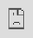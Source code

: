 ```yaml
---
title: 'Video Games Weekly: Who put all these videos in my games?'
date: '2025-07-15'
excerpt: >-
  Welcome to Video Games Weekly on Engadget. Expect a new story every Monday or
  Tuesday, broken into two parts. The first is a space for short essays an...
coverImage: >-
  https://images.unsplash.com/photo-1559526324-4b87b5e36e44?w=400&h=200&fit=crop&auto=format
author: AIVibe
tags:
  - Ai
  - Tools
category: Finance
source: >-
  https://www.engadget.com/gaming/video-games-weekly-who-put-all-these-videos-in-my-games-232445265.html?src=rss
---
```

<p><em>Welcome to Video Games Weekly on Engadget. Expect a new story every Monday or Tuesday, broken into two parts. The first is a space for short essays and ramblings about video game trends and related topics from me, Jess Conditt, a reporter who&#39;s covered the industry for more than 13 years. The second contains the video game stories from the past week that you need to know about, including some headlines from outside of Engadget.</em></p>
<p><em>Please enjoy — and I&#39;ll see you next week.</em></p>
<span id="end-legacy-contents"></span><hr>
<p>If I end up reading one more story about how fantastic <em>Death Stranding 2</em> is <em>so long as you skip the cutscenes</em>, I’m gonna hurl. At what point during 10 hours of cinematic interstitials do we collectively put the controller down and say, actually, this isn’t a great game? Not because the game parts aren’t any good — they’re pretty fabulous, in fact — but because a significant portion of the experience isn’t actually interactive at all. When does it become more accurate to describe a Hideo Kojima project as a CGI movie with moments of interactivity, rather than as a video game first?</p>
<p>I’m not actually attempting to solve the “video game of Theseus” riddle right now, but it’s a conversation that’s been on my mind, given recent headlines. <em>Death Stranding 2</em> reviews are in, Neil Druckmann is out at HBO and <a data-i13n="cpos:1;pos:1" href="https://www.engadget.com/gaming/playstation/playstation-needs-neil-druckmann-more-than-hbo-does-154951145.html">returning to Naughty Dog</a> full-time, and <a data-i13n="cpos:2;pos:1" href="https://www.engadget.com/entertainment/tv-movies/severance-the-last-of-us-and-andor-just-nabbed-dozens-of-emmy-nominations-174607421.html">Emmy nominations</a> arrived with 18 nods for video game adaptations. Meanwhile, layoffs are rocking the gaming industry yet again, with <a data-i13n="cpos:3;pos:1" href="https://www.engadget.com/gaming/video-games-weekly-every-time-this-industry-grows-it-shrinks-234020383.html">thousands fired at Xbox</a> this month, alongside multiple studio closures and game cancellations. One of the most surprising titles to get the ax was Project Blackbird, a promising-sounding MMO from Elder Scrolls studio ZeniMax Online. Blackbird <a data-i13n="cpos:4;pos:1" href="https://www.gamespot.com/articles/fallout-5-is-now-reportedly-fully-greenlit/1100-6533153/">was reportedly canceled</a> in favor of allocating resources to the development of <em>Fallout 5</em>, a series with mainstream clout following the success of Amazon’s <em>Fallout</em> TV show in 2024.</p>
<p>The convergence of video games and Hollywood is not a new talking point — <a data-i13n="cpos:5;pos:1" href="https://www.engadget.com/2019-11-07-death-stranding-is-a-great-movie.html">even</a> <a data-i13n="cpos:6;pos:1" href="https://www.youtube.com/watch?v=NnLZPby3qeg">for me</a> — but it’s only grown more relevant with time. Sony in particular is leaning hard into a cross-media strategy with notable investments in <a data-i13n="cpos:7;pos:1" href="https://www.engadget.com/gaming/playstation/playstation-needs-neil-druckmann-more-than-hbo-does-154951145.html">television</a>, <a data-i13n="cpos:8;pos:1" href="https://www.engadget.com/sony-completes-crunchyroll-acquisition-220920170.html">anime</a> and <a data-i13n="cpos:9;pos:1" href="https://www.engadget.com/entertainment/tv-movies/the-filmmaker-behind-barbarian-is-leading-a-new-resident-evil-reboot-173415349.html">film</a> adaptations of its video game franchises, and it just published Kojima Productions’ <em>Death Stranding 2</em>, which serves as a lightning rod for this entire conversation.</p>
<p>Kojima is easy to pick on because he’s been so vocal about his desire to make movies, and fittingly, his games have only grown more cinematic over the years. <em>Death Stranding</em> and its sequel are stacked with mainstream Hollywood actors (and Kojima’s favorite directors) across hours of drawn-out, non-interactive cutscenes. His next two projects, <a data-i13n="cpos:10;pos:1" href="https://www.engadget.com/hideo-kojimas-xbox-game-is-the-cinematic-horrorfest-od-024342457.html"><em>OD</em></a> and <a data-i13n="cpos:11;pos:1" href="https://www.engadget.com/hideo-kojima-teases-a-new-action-espionage-game-for-playstation-230846022.html"><em>Physint</em></a>, are both described as having A-list casts and “blurring the boundaries between film and games.”</p>
<p>I’m a big fan of experimental horror games, and I deeply appreciate Kojima’s eye for building tension and sneaky action sequences, but I’m hesitant to get excited about <em>OD</em> and <em>Physint</em>. The deeper Kojima dives into the world of Hollywood, the more he loses me. I don’t download, install and boot up a video game to watch a movie instead, and I don’t find it impressive when an interactive product is defined by cinematic terms. The constraints of filmmaking are vastly different than those of video game development, and it sucks to watch a talented creator try to force video games to conform to the boundaries of movies or TV, rather than exploring the mechanics that make interactive art so uniquely powerful. I feel like Kojima sees cinema as the goal, not video games specifically, and this perspective breaks my little pixelated heart.</p>
<p>It’s particularly painful in an era of raging instability for the video game industry. It’s difficult to see so much money and creative talent being thrown at projects that end up feeling more like movies than games, at a time when it’s increasingly difficult for fresh and original AAA projects to make it to market. Video games have not been maxed out as an art form — there’s far more to discover in terms of mechanics, visuals, haptics and immersive interaction systems, and there are more stories that can only be told with these specific tools. Viewing game development through the lens of filmmaking diminishes everything that makes this medium so powerful. The only Hollywood trait the games industry should imitate is its powerful and functional unions.</p>
<p>I enjoy things that exist in the gray space between definitions; in fact, I often prefer them. What I don’t enjoy is misguided emulation that’s sold to an audience as innovation. In the end, I guess what I’m really saying is… I’m still not over <em>PT</em>.</p>
<hr>
<h2 id="jump-link-the-news"><strong>The news</strong></h2>
<h3 id="jump-link-king-developers-were-the-architects-of-their-own-demise"><a data-i13n="cpos:12;pos:1" href="https://www.engadget.com/gaming/laid-off-candy-crush-studio-staff-reportedly-replaced-by-the-ai-tools-they-helped-build-174141524.html">King developers were the architects of their own demise</a></h3>
<p>One of the most eyebrow-raising details of Microsoft’s <a data-i13n="cpos:13;pos:1" href="https://www.engadget.com/gaming/video-games-weekly-every-time-this-industry-grows-it-shrinks-234020383.html">sweeping layoffs</a> earlier this month was the fact that King, the studio behind <em>Candy Crush</em>, was <a data-i13n="cpos:14;pos:1" href="https://www.engadget.com/gaming/xbox/microsoft-gaming-division-suffers-further-layoffs-142430386.html">included in the firings</a>. King is historically a money-printing machine with high per-employee returns, which tends to insulate it from layoffs, but this time around at least 200 people were let go from the studio. As it turns out, a number of fired developers spent the past few years training AI systems to do their jobs, which just adds a layer of shittiness to an already crappy situation.</p>
<h3 id="jump-link-best-buy-will-have-more-switch-2-units-on-thursday"><a data-i13n="cpos:15;pos:1" href="https://www.engadget.com/gaming/nintendo/best-buy-is-restocking-the-nintendo-switch-2-on-july-17-174637818.html">Best Buy will have more Switch 2 units on Thursday</a></h3>
<p>Has the FOMO gotten to you yet? After denying that you wanted a Switch 2 for a few noble and self-righteous weeks, have you cracked and admitted that you actually, really want one? Great — then get yourself to Best Buy on Thursday, July 17, when the company will restock its supply of Switch 2 consoles in all stores. This coincides with the release of <em>Donkey Kong Banaza</em>, too.</p>
<h3 id="jump-link-a-small-update-on-ken-levines-judas-sung-like-lady-gaga"><a data-i13n="cpos:16;pos:1" href="https://www.eurogamer.net/ken-levines-judas-is-old-school-you-buy-the-game-and-you-get-the-whole-thing">A small update on Ken Levine’s <em>Judas</em> (sung like Lady Gaga)</a></h3>
<p>I’ve had my eye on <em>Judas</em>, the BioShocky FPS from Ken Levine’s Ghost Story Games, since it was <a data-i13n="cpos:17;pos:1" href="https://www.engadget.com/ken-levine-judas-trailer-the-game-awards-ghost-story-games-015100018.html">revealed in 2022</a>, and I lowkey love how little we still know about it today. That said, I’m happily devouring every bit of information about <em>Judas</em>, and the latest nugget comes from Levine himself in an interview with classic game publisher Nightdive Studios. With <em>Judas</em>, Ghost Story is focused on &quot;telling the story and transporting the player somewhere,&quot; rather than building live-service or microtransaction features, Levine said. As he put it, “You buy the game and you get the whole thing. There&#39;s no online component. There&#39;s no live service.”</p>
<p>There’s also no release date for <em>Judas</em> yet.</p>
<div id="38d3c38f8c834b108b5e0e8bdbcc10b3"><iframe src="https://www.youtube.com/embed/njzERtlBcB0?rel=0" style="top:0;left:0;width:100%;height:100%;position:absolute;border:0;" allowfullscreen="" scrolling="no" data-embed-domain="www.youtube.com"></iframe></div>
<h3 id="jump-link-summer-games-done-quick-cant-stop-raising-millions-for-charity"><a data-i13n="cpos:18;pos:1" href="https://www.engadget.com/gaming/summer-games-done-quick-2025-raises-24-million-for-doctors-without-borders-182314037.html">Summer Games Done Quick can’t stop raising millions for charity</a></h3>
<p>The crazy kids at Summer Games Done Quick have done it once again and raised literal millions of dollars for Doctors Without Borders in a single weekend, simply by playing video games in silly ways without stopping. SGDQ 2025 wrapped up on Sunday with a total donation pool of $2,436,614. The organization&#39;s next event is <a data-i13n="cpos:19;pos:1" href="https://www.engadget.com/gaming/the-flame-fatales-2025-speedrunning-event-includes-blue-prince-hades-2-and-clair-obscur-runs-171451081.html">another edition of Flame Fatales</a>, a speedrunning showcase featuring women and femmes that runs from September 7 to 14. We’ll see you there.</p>
<h3 id="jump-link-ousted-subnautica-2-studio-bosses-are-suing-krafton"><a data-i13n="cpos:20;pos:1" href="https://www.engadget.com/gaming/subnautica-studio-co-founder-says-hes-suing-parent-company-krafton-153412484.html">Ousted <em>Subnautica 2</em> studio bosses are suing Krafton</a></h3>
<p>The well of <em>Subnautica 2</em> drama runs deep. <a data-i13n="cpos:21;pos:1" href="https://www.engadget.com/gaming/subnautica-2s-early-access-release-delayed-to-2026-amid-developer-drama-123042406.html">Earlier in July</a> the heads of <em>Subnatica 2</em> studio Unknown Worlds Entertainment — Charlie Cleveland, Ted Gill and Max McGuire — were ousted by the team’s parent company, Krafton, and the game’s early access release was delayed to 2026. What’s more, <em>Bloomberg</em> reported that the studio had been in line for a $250 million bonus if it had met certain financial goals by the end of the year, but those largely hinged on an early access release. Cleveland said on social media that <em>Subnautica 2</em> was ready for early access, and Krafton responded to the whole shebang by accusing the fired developers of abandoning their responsibilities as studio heads. Cleveland and others are now apparently filing a lawsuit against Krafton. <em>GamesIndustry.biz</em> has a comprehensive timeline of the <em>Subnautica 2</em> controversy <a data-i13n="cpos:22;pos:1" href="https://www.gamesindustry.biz/krafton-inc-versus-subnautica-2-former-lead-developers">right here</a>.</p>
<h3 id="jump-link-additional-reading"><strong>Additional reading</strong></h3>
<ul>
<li><p><a data-i13n="cpos:23;pos:1" href="https://www.engadget.com/gaming/a-stylish-shooter-occult-solitaire-and-other-new-indie-games-worth-checking-out-110019324.html">Kris Holt’s weekly indie game roundup</a></p></li>
<li><p><a data-i13n="cpos:24;pos:1" href="https://www.eurogamer.net/ghost-of-yoteis-lo-fi-beats-mode-sums-up-the-very-best-and-very-worst-of-this-very-weird-series"><em>Ghost of Yōtei</em>&#39;s lo-fi beats mode sums up the very best and very worst of this very weird series</a> by Chris Tapsell at <em>Eurogamer</em></p></li>
</ul>This article originally appeared on Engadget at https://www.engadget.com/gaming/video-games-weekly-who-put-all-these-videos-in-my-games-232445265.html?src=rss
